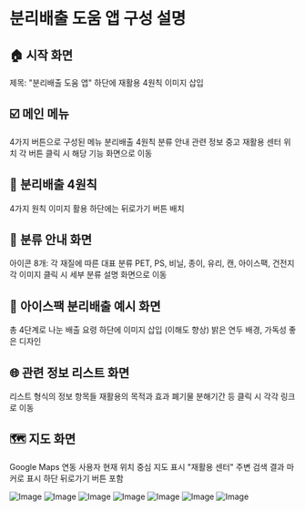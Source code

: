 # 분리배출 도움 앱 구성 설명

## 🏠 시작 화면
제목: "분리배출 도움 앱"
하단에 재활용 4원칙 이미지 삽입

## ☑️ 메인 메뉴
4가지 버튼으로 구성된 메뉴
분리배출 4원칙
분류 안내
관련 정보
중고 재활용 센터 위치
각 버튼 클릭 시 해당 기능 화면으로 이동

## 🔄 분리배출 4원칙
4가지 원칙
이미지 활용
하단에는 뒤로가기 버튼 배치

## 🧃 분류 안내 화면
아이콘 8개: 각 재질에 따른 대표 분류
PET, PS, 비닐, 종이, 유리, 캔, 아이스팩, 건전지
각 이미지 클릭 시 세부 분류 설명 화면으로 이동

## 🧊 아이스팩 분리배출 예시 화면
총 4단계로 나눈 배출 요령
하단에 이미지 삽입 (이해도 향상)
밝은 연두 배경, 가독성 좋은 디자인

## 🌐 관련 정보 리스트 화면
리스트 형식의 정보 항목들
재활용의 목적과 효과
폐기물 분해기간 등
클릭 시 각각 링크로 이동

## 🗺️ 지도 화면
Google Maps 연동
사용자 현재 위치 중심 지도 표시
"재활용 센터" 주변 검색 결과 마커로 표시
하단 뒤로가기 버튼 포함

![Image](https://github.com/user-attachments/assets/e6eb6d5f-1dd0-49b1-9bb2-ad9ca0f19264)
![Image](https://github.com/user-attachments/assets/173b4954-245f-48af-a753-648dcd5aeb71)
![Image](https://github.com/user-attachments/assets/72c93171-3ec5-4352-8e84-3f9e986d4ba3)
![Image](https://github.com/user-attachments/assets/3a4c09eb-8a53-4ff2-b063-3a01626f7c11)
![Image](https://github.com/user-attachments/assets/9eb70058-df60-405d-b8dd-c4a11f9830b0)
![Image](https://github.com/user-attachments/assets/923d6e8f-5e6a-4fa8-9ab7-58388be9ab94)
![Image](https://github.com/user-attachments/assets/3a468a26-20b9-4500-9b63-3765613258ed)
